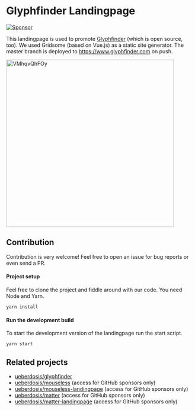 # Glyphfinder Landingpage

[![Sponsor](https://img.shields.io/static/v1?label=Sponsor&message=%E2%9D%A4&logo=GitHub)](https://github.com/sponsors/ueberdosis)

This landingpage is used to promote [Glyphfinder](https://github.com/ueberdosis/glyphfinder-landing) (which is open source, too). We used Gridsome (based on Vue.js) as a static site generator. The master branch is deployed to https://www.glyphfinder.com on push.

<img width="452" alt="VMhqvQhFOy" src="https://user-images.githubusercontent.com/2500670/87650646-40679f80-c752-11ea-9c21-e65f1b0097a9.png">

## Contribution

Contribution is very welcome! Feel free to open an issue for bug reports or even send a PR.

#### Project setup

Feel free to clone the project and fiddle around with our code. You need Node and Yarn.

```
yarn install
```

#### Run the development build

To start the development version of the landingpage run the start script. 

```
yarn start
```

## Related projects

* [ueberdosis/glyphfinder](https://github.com/ueberdosis/glyphfinder)
* [ueberdosis/mouseless](https://github.com/ueberdosis/mouseless) (access for GitHub sponsors only)
* [ueberdosis/mouseless-landingpage](https://github.com/ueberdosis/mouseless-landingpage) (access for GitHub sponsors only)
* [ueberdosis/matter](https://github.com/ueberdosis/matter) (access for GitHub sponsors only)
* [ueberdosis/matter-landingpage](https://github.com/ueberdosis/matter-landingpage) (access for GitHub sponsors only)
